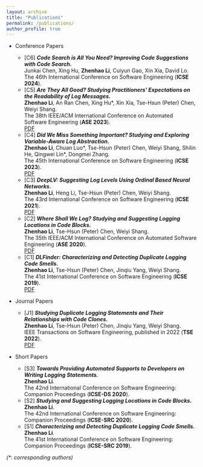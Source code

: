 ```yaml
---
layout: archive
title: "Publications"
permalink: /publications/
author_profile: true
---
```



* Conference Papers
  * [C6] **_Code Search is All You Need? Improving Code Suggestions with Code Search._**\
  Junkai Chen, Xing Hu, **Zhenhao Li**, Cuiyun Gao, Xin Xia, David Lo.\
  The 46th International Conference on Software Engineering (**ICSE 2024**).
  * [C5] **_Are They All Good? Studying Practitioners' Expectations on the Readability of Log Messages._**\
  **Zhenhao Li**, An Ran Chen, Xing Hu\*, Xin Xia, Tse-Hsun (Peter) Chen, Weiyi Shang.\
  The 38th IEEE/ACM International Conference on Automated Software Engineering (**ASE 2023**).\
  [PDF](https://ginolzh.github.io/papers/ASE2023_Log_Message_Readability.pdf)
  * [C4] **_Did We Miss Something Important? Studying and Exploring Variable-Aware Log Abstraction._**\
  **Zhenhao Li**, Chuan Luo\*, Tse-Hsun (Peter) Chen, Weiyi Shang, Shilin He, Qingwei Lin\*, Dongmei Zhang.\
  The 45th International Conference on Software Engineering (**ICSE 2023**).\
  [PDF](https://ginolzh.github.io/papers/ICSE2023_Log_Var_Aware_.pdf)
  * [C3] **_DeepLV: Suggesting Log Levels Using Ordinal Based Neural Networks._**\
  **Zhenhao Li**, Heng Li, Tse-Hsun (Peter) Chen, Weiyi Shang.\
  The 43rd International Conference on Software Engineering (**ICSE 2021**).\
  [PDF](https://ginolzh.github.io/papers/ICSE2021_Log_Level.pdf)
  * [C2] **_Where Shall We Log? Studying and Suggesting Logging Locations in Code Blocks._**\
  **Zhenhao Li**, Tse-Hsun (Peter) Chen, Weiyi Shang.\
  The 35th IEEE/ACM International Conference on Automated Software Engineering (**ASE 2020**).\
  [PDF](https://ginolzh.github.io/papers/ASE2020_Where_to_Log.pdf)
  * [C1] **_DLFinder: Characterizing and Detecting Duplicate Logging Code Smells._**\
  **Zhenhao Li**, Tse-Hsun (Peter) Chen, Jinqiu Yang, Weiyi Shang.\
  The 41st International Conference on Software Engineering (**ICSE 2019**).\
  [PDF](https://ginolzh.github.io/papers/ICSE2019_Dup_Log.pdf)

* Journal Papers
  * [J1] **_Studying Duplicate Logging Statements and Their Relationships with Code Clones._**\
  **Zhenhao Li**, Tse-Hsun (Peter) Chen, Jinqiu Yang, Weiyi Shang.\
  IEEE Transactions on Software Engineering, published in 2022 (**TSE 2022**).\
  [PDF](https://ginolzh.github.io/papers/TSE_Duplicate_Log.pdf)

* Short Papers
  * [S3] **_Towards Providing Automated Supports to Developers on Writing Logging Statements._**\
  **Zhenhao Li**.\
  The 42nd International Conference on Software Engineering: Companion Proceedings (**ICSE-DS 2020**).
  * [S2] **_Studying and Suggesting Logging Locations in Code Blocks._**\
  **Zhenhao Li**.\
  The 42nd International Conference on Software Engineering: Companion Proceedings (**ICSE-SRC 2020**).
  * [S1] **_Characterizing and Detecting Duplicate Logging Code Smells._**\
  **Zhenhao Li**.\
  The 41st International Conference on Software Engineering: Companion Proceedings (**ICSE-SRC 2019**).

_(*: corresponding authors)_
